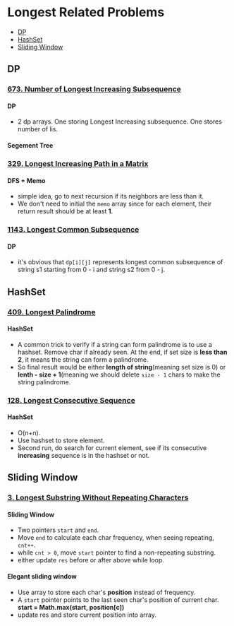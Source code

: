 # Longest Related Problems

- [DP](#dp)
- [HashSet](#hashset)
- [Sliding Window](#sliding-window)

## DP
### [673. Number of Longest Increasing Subsequence](https://github.com/weltond/DataStructure/blob/master/LeetCode/dp/673-Number-of-Longest-Increasing-Subsequence.md)
#### DP
- 2 dp arrays. One storing Longest Increasing subsequence. One stores number of lis.

#### Segement Tree

### [329. Longest Increasing Path in a Matrix]()
#### DFS + Memo
- simple idea, go to next recursion if its neighbors are less than it. 
- We don't need to initial the `memo` array since for each element, their return result should be at least **1**.

### [1143. Longest Common Subsequence]()
#### DP
- it's obvious that `dp[i][j]` represents longest common subsequence of string s1 starting from 0 - i and string s2 from 0 - j. 

## HashSet
### [409. Longest Palindrome](https://github.com/weltond/DataStructure/blob/master/LeetCode/hashmap/409-Longest-Palindrome.md) 

#### HashSet
  - A common trick to verify if a string can form palindrome is to use a hashset. Remove char if already seen. At the end, if set size is **less than 2**, it means the string can form a palindrome.
  - So final result would be either **length of string**(meaning set size is 0) or **lenth - size + 1**(meaning we should delete `size - 1` chars to make the string palindrome.
  
### [128. Longest Consecutive Sequence](https://github.com/weltond/DataStructure/blob/master/LeetCode/unionfind/Lc128LongestConsecutiveSequence.java)
#### HashSet
- O(n+n).
- Use hashset to store element.
- Second run, do search for current element, see if its consecutive **increasing** sequence is in the hashset or not.

## Sliding Window
### [3. Longest Substring Without Repeating Characters]()

####  Sliding Window
  - Two pointers `start` and `end`.
  - Move `end` to calculate each char frequency, when seeing repeating, `cnt++`.
  - while `cnt > 0`, move `start` pointer to find a non-repeating substring.
  - either update `res` before or after above while loop.
#### Elegant sliding window
  - Use array to store each char's **position** instead of frequency.
  - A `start` pointer points to the last seen char's position of current char. **start = Math.max(start, position[c])**
  - update res and store current position into array.
